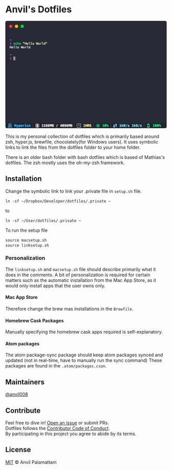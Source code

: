 # Anvil's Dotfiles

<p align="center">
  <img src="/screenshot/screenshot.png">
</p>

This is my personal collection of dotfiles which is primarily based around zsh, hyper.js, brewfile, chocolately(for Windows users). It uses symbolic links to link the files from the dotfiles folder to your home folder.

There is an older bash folder with bash dotfiles which is based of Mathias's dotfiles. The zsh mostly uses the oh-my-zsh framework.

## Installation

Change the symbolic link to link your .private file in `setup.sh` file.

```shell
ln -sf ~/Dropbox/Developer/dotfiles/.private ~
```
to
```shell
ln -sf ~/User/dotfiles/.private ~
```
To run the setup file
```shell
source macsetup.sh
source linksetup.sh
```

### Personalization

The `linksetup.sh` and `macsetup.sh` file should describe primarily what it does in the comments. A bit of personalization is required for certain matters such as the automatic installation from the Mac App Store, as it would only install apps that the user owns only.

#### Mac App Store
Therefore change the brew mas installations in the `Brewfile`.

#### Homebrew Cask Packages
Manually specifying the homebrew cask apps required is self-explanatory.

#### Atom packages
The atom package-sync package should keep atom packages synced and updated (not in real-time, have to manually run the sync command) These packages are found in the `.atom/packages.cson`.

## Maintainers

[@anvil008](https://github.com/anvil008)

## Contribute

Feel free to dive in! [Open an issue](https://github.com/anvil008/dotfiles/issues/new) or submit PRs.  
Dotfiles follows the [Contributor Code of Conduct](code-of-conduct.md).  
By participating in this project you agree to abide by its terms.

## License

[MIT](LICENSE) © Anvil Palamattam
